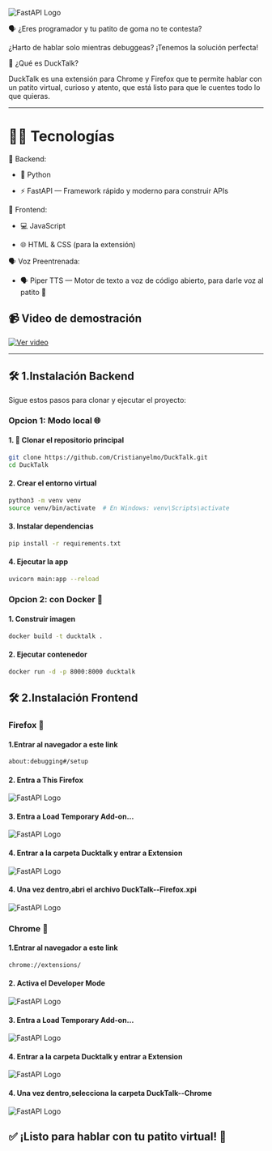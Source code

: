 


![FastAPI Logo](/assets-readme/ducktalk.jpg)

🗣️ ¿Eres programador y tu patito de goma no te contesta?

¿Harto de hablar solo mientras debuggeas?
¡Tenemos la solución perfecta!

🦆 ¿Qué es DuckTalk?

DuckTalk es una extensión para Chrome y Firefox que te permite hablar con un patito virtual, curioso y atento, que está listo para que le cuentes todo lo que quieras.

---

# 👨‍💻 Tecnologías

🧠 Backend:

- 🐍 Python

- ⚡ FastAPI — Framework rápido y moderno para construir APIs

🎨 Frontend:

- 💻 JavaScript

- 🌐 HTML & CSS (para la extensión)

🗣️ Voz Preentrenada:

- 🗣 Piper TTS — Motor de texto a voz de código abierto, para darle voz al patito 🦆


## 📹 Video de demostración

[![Ver video](https://img.youtube.com/vi/dQw4w9WgXcQ/0.jpg)](https://www.youtube.com/watch?v=dQw4w9WgXcQ)

---

## 🛠️ 1.Instalación Backend

Sigue estos pasos para clonar y ejecutar el proyecto:

### Opcion 1: Modo local 🌐

#### 1. 🔽 Clonar el repositorio principal

```bash
git clone https://github.com/Cristianyelmo/DuckTalk.git 
cd DuckTalk 
```
#### 2. Crear el entorno virtual
```bash
python3 -m venv venv
source venv/bin/activate  # En Windows: venv\Scripts\activate
```

#### 3. Instalar dependencias
```bash
pip install -r requirements.txt
```


#### 4. Ejecutar la app

```bash
uvicorn main:app --reload
```

### Opcion 2: con Docker 🐋


#### 1. Construir imagen

```bash
docker build -t ducktalk .
```

#### 2. Ejecutar contenedor

```bash
docker run -d -p 8000:8000 ducktalk
```

## 🛠️ 2.Instalación Frontend

### Firefox 🦊

#### 1.Entrar al navegador a este link
```bash
about:debugging#/setup
```
#### 2. Entra a This Firefox

![FastAPI Logo](/assets-readme/firefox-1.png)

#### 3. Entra a Load Temporary Add-on…

![FastAPI Logo](/assets-readme/firefox-2.png)

#### 4. Entrar a la carpeta Ducktalk y entrar a Extension

![FastAPI Logo](/assets-readme/firefox-3.png)


#### 4. Una vez dentro,abri el archivo DuckTalk--Firefox.xpi

![FastAPI Logo](/assets-readme/firefox-4.png)


### Chrome 💩

#### 1.Entrar al navegador a este link
```bash
chrome://extensions/
```
#### 2. Activa el Developer Mode

![FastAPI Logo](/assets-readme/chrome-1.png)

#### 3. Entra a Load Temporary Add-on…

![FastAPI Logo](/assets-readme/chrome-2.png)

#### 4. Entrar a la carpeta Ducktalk y entrar a Extension

![FastAPI Logo](/assets-readme/firefox-3.png)


#### 4. Una vez dentro,selecciona la carpeta DuckTalk--Chrome

![FastAPI Logo](/assets-readme/chrome-4.png)



## ✅ ¡Listo para hablar con tu patito virtual! 🦆


















